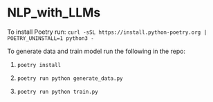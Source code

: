 # NLP_with_LLMs


To install Poetry run: `curl -sSL https://install.python-poetry.org | POETRY_UNINSTALL=1 python3 -`


To generate data and train model run the following in the repo:

1. `poetry install`

2. `poetry run python generate_data.py`

3. `poetry run python train.py`

